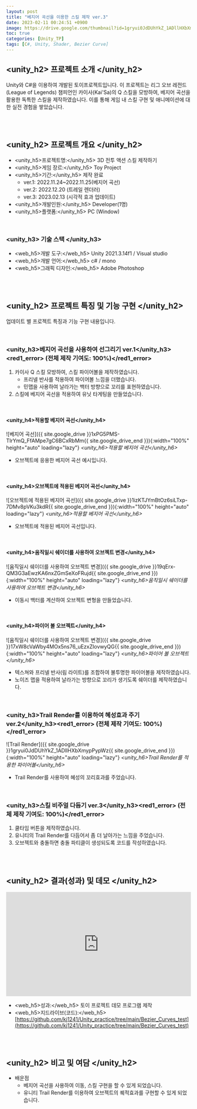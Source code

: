 ```yaml
---
layout: post
title: "베지어 곡선을 이용한 스킬 제작 ver.3"
date: 2023-02-11 00:24:51 +0900
image: https://drive.google.com/thumbnail?id=1gryui0JdDUhYkZ_1ADllHXbXmypPypWz
toc: true
categories: [Unity_TP]
tags: [C#, Unity, Shader, Bezier Curve]
---
```


## <unity_h2> 프로젝트 소개 </unity_h2>

Unity와 C#을 이용하여 개발된 토이프로젝트입니다. 이 프로젝트는 리그 오브 레전드(League of Legends) 챔피언인 카이사(Kai'Sa)의 Q 스킬을 모방하여, 베지어 곡선을 활용한 독특한 스킬을 제작하였습니다. 이를 통해 게임 내 스킬 구현 및 애니메이션에 대한 실전 경험을 쌓았습니다.  

<br>
<br>

## <unity_h2> 프로젝트 개요 </unity_h2>

- <span><unity_h5>프로젝트명:</unity_h5> 3D 전투 액션 스킬 제작하기</span>
- <span><unity_h5>게임 장르:</unity_h5> Toy Project</span>
- <span><unity_h5>기간:</unity_h5> 제작 완료</span>
    - ver.1: 2022.11.24~2022.11.25(베지어 곡선)
    - ver.2: 2022.12.20 (트레일 렌더러)
    - ver.3: 2023.02.13 (시각적 효과 업데이트)
- <span><unity_h5>개발인원:</unity_h5> Developer(1명)</span>
- <span><unity_h5>플랫폼:</unity_h5> PC (Window)</span>

<br>

### <unity_h3> 기술 스택 </unity_h3>

- <span><web_h5>개발 도구:</web_h5> Unity 2021.3.14f1 / Visual studio</span>
- <span><web_h5>개발 언어:</web_h5> c# / mono</span>
- <span><web_h5>그래픽 디자인:</web_h5> Adobe Photoshop</span>

<br>
<br>

## <unity_h2> 프로젝트 특징 및 기능 구현 </unity_h2>

업데이트 별 프로젝트 특징과 기능 구현 내용입니다.

<br>

### <unity_h3>베지어 곡선을 사용하여 선그리기 ver.1</unity_h3><red1_error> (전체 제작 기여도: 100%)</red1_error>

1. 카이사 Q 스킬 모방하여, 스킬 파이어볼을 제작하였습니다.
   - 프리넬 반사를 적용하여 파이어볼 느낌을 더했습니다.
   - 민맵을 사용하여 날라가는 백터 방향으로 꼬리를 표현하였습니다.
2. 스킬에 베지어 곡선을 적용하여 유닛 타게팅을 만들었습니다.


<br>

#### <unity_h4>적용할 베지어 곡선</unity_h4>

![베지어 곡선]({{ site.google_drive }}1xPG5PMS-TIrYmQ_FfAMpe7gC6BCxRbMm{{ site.google_drive_end }}){:width="100%" height="auto" loading="lazy"}
*<unity_h6>적용할 베지어 곡선</unity_h6>*

- 오브젝트에 응용한 베지어 곡선 예시입니다.

<br>

#### <unity_h4>오브젝트에 적용된 베지어 곡선</unity_h4>

![오브젝트에 적용된 베지어 곡선]({{ site.google_drive }}1izKTJYmBtOz6siLTxp-7DMv8pVKu3kdR{{ site.google_drive_end }}){:width="100%" height="auto" loading="lazy"}
*<unity_h6>적용할 베지어 곡선</unity_h6>*

- 오브젝트에 적용된 베지어 곡선입니다.

<br>

#### <unity_h4>움직일시 쉐이더를 사용하여 오브젝트 변경</unity_h4>

![움직일시 쉐이더를 사용하여 오브젝트 변경]({{ site.google_drive }}19qErx-QM3G3aEwzKA6nxZGmSeXoFRujd{{ site.google_drive_end }}){:width="100%" height="auto" loading="lazy"}
*<unity_h6>움직일시 쉐이더를 사용하여 오브젝트 변경</unity_h6>*

- 이동시 백터를 계산하여 오브젝트 변형을 만들었습니다.

<br>

#### <unity_h4>파이어 볼 오브젝트</unity_h4>

![움직일시 쉐이더를 사용하여 오브젝트 변경]({{ site.google_drive }}17xW8cVaWby4MOx5ns76_uEzxZIovwyQG{{ site.google_drive_end }}){:width="100%" height="auto" loading="lazy"}
*<unity_h6>파이어 볼 오브젝트</unity_h6>*

- 텍스쳐와 프리넬 반사(림 라이트)를 조합하여 불투명한 파이어볼을 제작하였습니다.
- 노이즈 맵을 적용하여 날라가는 방향으로 꼬리가 생기도록 쉐이더를 제작하였습니다.


<br>

### <unity_h3>Trail Render를 이용하여 혜성효과 주기 ver.2</unity_h3><red1_error> (전체 제작 기여도: 100%)</red1_error>

![Trail Render]({{ site.google_drive }}1gryui0JdDUhYkZ_1ADllHXbXmypPypWz{{ site.google_drive_end }}){:width="100%" height="auto" loading="lazy"}
*<unity_h6>Trail Render를 적용한 파이어볼</unity_h6>*

- Trail Render를 사용하여 혜성의 꼬리효과를 주었습니다.

<br>

### <unity_h3>스킬 비주얼 다듬기 ver.3</unity_h3><red1_error> (전체 제작 기여도: 100%)</red1_error>

1. 쿨타임 버튼을 제작하였습니다.
2. 유니티의 Trail Render를 다듬어서 좀 더 날아가는 느낌을 주었습니다.
3. 오브젝트와 충돌하면 충돌 파티클이 생성되도록 코드를 작성하였습니다.


<br>
<br>

## <unity_h2> 결과(성과) 및 데모 </unity_h2>

<iframe width="100%" style="aspect-ratio:16/9" src="https://www.youtube.com/embed/D5vNHpiF63I" title="Skill imitation bezier curve (기능 추가)" frameborder="0" allow="accelerometer; autoplay; clipboard-write; encrypted-media; gyroscope; picture-in-picture; web-share" allowfullscreen></iframe>

- <span><web_h5>성과:</web_h5> 토이 프로젝트 데모 프로그램 제작 </span>
- <span><web_h5>지드라이브(코드):</web_h5> [https://github.com/kj1241/Unity_practice/tree/main/Bezier_Curves_test](https://github.com/kj1241/Unity_practice/tree/main/Bezier_Curves_test)</span>


<br>
<br>

## <unity_h2> 비고 및 여담 </unity_h2>

- 배운점
    - 베지어 곡선을 사용하여 이동, 스킬 구현을 할 수 있게 되었습니다.
    - 유니티 Trail Render를 이용하여 오브젝트의 퀘적효과를 구현할 수 있게 되었습니다.